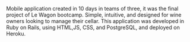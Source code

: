 Mobile application created in 10 days in teams of three, it was the final project of Le Wagon bootcamp.
Simple, intuitive, and designed for wine owners looking to manage their cellar. 
This application was developed in Ruby on Rails, using HTML,JS, CSS, and PostgreSQL, and deployed on Heroku. 

